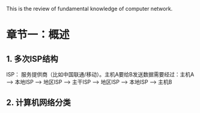 
This is the review of fundamental knowledge of computer network.

# 章节一：概述
## 1. 多次ISP结构
ISP： 服务提供商（比如中国联通/移动）。主机A要给B发送数据需要经过：主机A --> 本地ISP --> 地区ISP --> 主干ISP --> 地区ISP --> 本地ISP --> 主机B

## 2. 计算机网络分类
